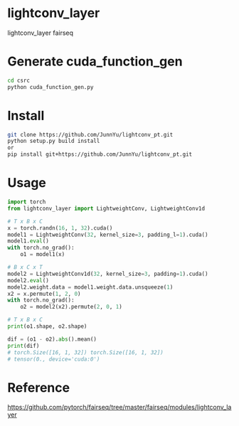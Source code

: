 # lightconv_layer
lightconv_layer fairseq

# Generate cuda_function_gen
```bash
cd csrc
python cuda_function_gen.py
```

# Install 
```bash
git clone https://github.com/JunnYu/lightconv_pt.git
python setup.py build install
or
pip install git+https://github.com/JunnYu/lightconv_pt.git
```

# Usage
```python
import torch
from lightconv_layer import LightweightConv, LightweightConv1d

# T x B x C
x = torch.randn(16, 1, 32).cuda()
model1 = LightweightConv(32, kernel_size=3, padding_l=1).cuda()
model1.eval()
with torch.no_grad():
    o1 = model1(x)

# B x C x T
model2 = LightweightConv1d(32, kernel_size=3, padding=1).cuda()
model2.eval()
model2.weight.data = model1.weight.data.unsqueeze(1)
x2 = x.permute(1, 2, 0)
with torch.no_grad():
    o2 = model2(x2).permute(2, 0, 1)

# T x B x C
print(o1.shape, o2.shape)

dif = (o1 - o2).abs().mean()
print(dif)
# torch.Size([16, 1, 32]) torch.Size([16, 1, 32])
# tensor(0., device='cuda:0')
```

# Reference
https://github.com/pytorch/fairseq/tree/master/fairseq/modules/lightconv_layer